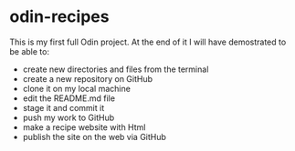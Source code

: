 # odin-recipes
This is my first full Odin project. At the end of it I will have demostrated to be able to:
- create new directories and files from the terminal
- create a new repository on GitHub
- clone it on my local machine
- edit the README.md file
- stage it and commit it
- push my work to GitHub
- make a recipe website with Html
- publish the site on the web via GitHub